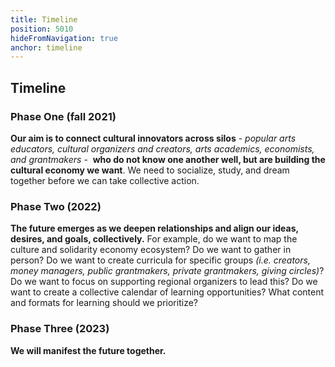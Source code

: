 ```yaml
---
title: Timeline
position: 5010
hideFromNavigation: true
anchor: timeline
---
```


## Timeline

### Phase One (fall 2021) 

**Our aim is to connect cultural innovators across silos** - _popular arts educators, cultural organizers and creators, arts academics, economists, and grantmakers_ -  **who do not know one another well, but are building the cultural economy we want**. We need to socialize, study, and dream together before we can take collective action.

### Phase Two (2022) 

**The future emerges as we deepen relationships and align our ideas, desires, and goals, collectively.** For example, do we want to map the culture and solidarity economy ecosystem? Do we want to gather in person? Do we want to create curricula for specific groups _(i.e. creators, money managers, public grantmakers, private grantmakers, giving circles)_? Do we want to focus on supporting regional organizers to lead this? Do we want to create a collective calendar of learning opportunities? What content and formats for learning should we prioritize?

### Phase Three (2023) 

**We will manifest the future together.**
